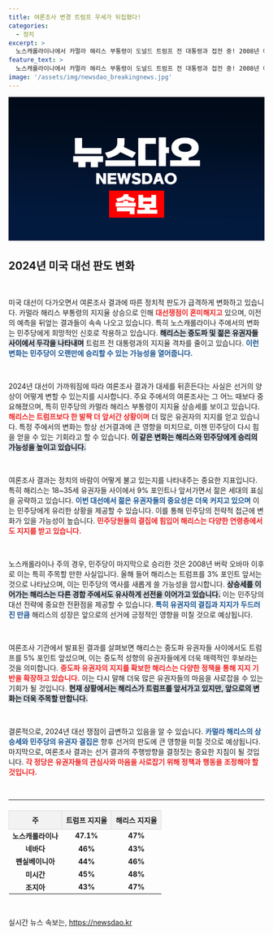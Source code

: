 ```yaml
---
title: 여론조사 변경 트럼프 우세가 뒤집혔다!
categories:
  - 정치
excerpt: >
  노스캐롤라이나에서 카멀라 해리스 부통령이 도널드 트럼프 전 대통령과 접전 중! 2008년 이후 처음으로 민주당의 승리 가능성이 커지며, 젊은 유권자와 중도파에서 두드러진 지지를 얻고 있습니다. 트럼프의 우위를 넘을 수 있을지 귀추가 주목됩니다!
feature_text: >
  노스캐롤라이나에서 카멀라 해리스 부통령이 도널드 트럼프 전 대통령과 접전 중! 2008년 이후 처음으로 민주당의 승리 가능성이 커지며, 젊은 유권자와 중도파에서 두드러진 지지를 얻고 있습니다. 트럼프의 우위를 넘을 수 있을지 귀추가 주목됩니다!
image: '/assets/img/newsdao_breakingnews.jpg'
---
```


<p><img src="/assets/img/newsdao_breakingnews.jpg" alt="firstkoreanews 속보" /></p>

<h2 data-ke-size="size26">2024년 미국 대선 판도 변화</h2>

<p data-ke-size="size16">&nbsp;</p>

<p>미국 대선이 다가오면서 여론조사 결과에 따른 정치적 판도가 급격하게 변화하고 있습니다. 카멀라 해리스 부통령의 지지율 상승으로 인해 <b><span style="color: #ee2323;">대선쟁점이 혼미해지고</span></b> 있으며, 이전의 예측을 뒤엎는 결과들이 속속 나오고 있습니다. 특히 노스캐롤라이나 주에서의 변화는 민주당에게 희망적인 신호로 작용하고 있습니다. <b><span style="background-color: #21538527;">해리스는 중도파 및 젊은 유권자들 사이에서 두각을 나타내며</span></b> 트럼프 전 대통령과의 지지율 격차를 줄이고 있습니다. <b><span style="color: #1a5490;">이런 변화는 민주당이 오랜만에 승리할 수 있는 가능성을 열어줍니다.</span></b> </p>

<p data-ke-size="size16">&nbsp;</p>

<p>2024년 대선이 가까워짐에 따라 여론조사 결과가 대세를 뒤흔든다는 사실은 선거의 양상이 어떻게 변할 수 있는지를 시사합니다. 주요 주에서의 여론조사는 그 어느 때보다 중요해졌으며, 특히 민주당의 카멀라 해리스 부통령이 지지율 상승세를 보이고 있습니다. <b><span style="color: #ee2323;">해리스는 트럼프보다 한 발짝 더 앞서간 상황이며</span></b> 더 많은 유권자의 지지를 얻고 있습니다. 특정 주에서의 변화는 항상 선거결과에 큰 영향을 미치므로, 이젠 민주당이 다시 힘을 얻을 수 있는 기회라고 할 수 있습니다. <b><span style="background-color: #21538527;">이 같은 변화는 해리스와 민주당에게 승리의 가능성을 높이고 있습니다.</span></b> </p>

<p data-ke-size="size16">&nbsp;</p>

<p>여론조사 결과는 정치의 바람이 어떻게 불고 있는지를 나타내주는 중요한 지표입니다. 특히 해리스는 18~35세 유권자들 사이에서 9% 포인트나 앞서가면서 젊은 세대의 표심을 공략하고 있습니다. <b><span style="color: #1a5490;">이번 대선에서 젊은 유권자들의 중요성은 더욱 커지고 있으며</span></b> 이는 민주당에게 유리한 상황을 제공할 수 있습니다. 이를 통해 민주당의 전략적 접근에 변화가 있을 가능성이 높습니다. <b><span style="color: #ee2323;">민주당원들의 결집에 힘입어 해리스는 다양한 연령층에서도 지지를 받고 있습니다.</span></b> </p>

<p data-ke-size="size16">&nbsp;</p>

<p>노스캐롤라이나 주의 경우, 민주당이 마지막으로 승리한 것은 2008년 버락 오바마 이후로 이는 특히 주목할 만한 사실입니다. 올해 들어 해리스는 트럼프를 3% 포인트 앞서는 것으로 나타났으며, 이는 민주당의 역사를 새롭게 쓸 가능성을 암시합니다. <b><span style="background-color: #21538527;">상승세를 이어가는 해리스는 다른 경합 주에서도 유사하게 선전을 이어가고 있습니다.</span></b> 이는 민주당의 대선 전략에 중요한 전환점을 제공할 수 있습니다. <b><span style="color: #1a5490;">특히 유권자의 결집과 지지가 두드러진 만큼</span></b> 해리스의 성장은 앞으로의 선거에 긍정적인 영향을 미칠 것으로 예상됩니다. </p>

<p data-ke-size="size16">&nbsp;</p>

<p>여론조사 기관에서 발표된 결과를 살펴보면 해리스는 중도파 유권자들 사이에서도 트럼프를 5% 포인트 앞섰으며, 이는 중도적 성향의 유권자들에게 더욱 매력적인 후보라는 것을 의미합니다. <b><span style="color: #ee2323;">중도파 유권자의 지지를 확보한 해리스는 다양한 정책을 통해 지지 기반을 확장하고 있습니다.</span></b> 이는 다시 말해 더욱 많은 유권자들의 마음을 사로잡을 수 있는 기회가 될 것입니다. <b><span style="background-color: #21538527;">현재 상황에서는 해리스가 트럼프를 앞서가고 있지만, 앞으로의 변화는 더욱 주목할 만합니다.</span></b> </p>

<p data-ke-size="size16">&nbsp;</p>

<p>결론적으로, 2024년 대선 쟁점이 급변하고 있음을 알 수 있습니다. <b><span style="color: #1a5490;">카멀라 해리스의 상승세와 민주당의 유권자 결집은</span></b> 향후 선거의 판도에 큰 영향을 미칠 것으로 예상됩니다. 마지막으로, 여론조사 결과는 선거 결과의 주행방향을 결정짓는 중요한 지침이 될 것입니다. <b><span style="color: #ee2323;">각 정당은 유권자들의 관심사와 마음을 사로잡기 위해 정책과 행동을 조정해야 할 것입니다.</span></b> </p>

<p data-ke-size="size16">&nbsp;</p>

<hr />

<table style="width: 100%; margin-top: 20px; border-collapse: collapse;">
  <thead>
    <tr>
      <th style="border: 1px solid #ddd; padding: 8px; background-color: #f2f2f2; text-align: center;">주</th>
      <th style="border: 1px solid #ddd; padding: 8px; background-color: #f2f2f2; text-align: center;">트럼프 지지율</th>
      <th style="border: 1px solid #ddd; padding: 8px; background-color: #f2f2f2; text-align: center;">해리스 지지율</th>
    </tr>
  </thead>
  <tbody>
    <tr>
      <td style="text-align: center; height: 17px;"><b>노스캐롤라이나</b></td>
      <td style="text-align: center; height: 17px;"><b>47.1%</b></td>
      <td style="text-align: center; height: 17px;"><b>47%</b></td>
    </tr>
    <tr>
      <td style="text-align: center; height: 17px;"><b>네바다</b></td>
      <td style="text-align: center; height: 17px;"><b>46%</b></td>
      <td style="text-align: center; height: 17px;"><b>43%</b></td>
    </tr>
    <tr>
      <td style="text-align: center; height: 17px;"><b>펜실베이니아</b></td>
      <td style="text-align: center; height: 17px;"><b>44%</b></td>
      <td style="text-align: center; height: 17px;"><b>46%</b></td>
    </tr>
    <tr>
      <td style="text-align: center; height: 17px;"><b>미시간</b></td>
      <td style="text-align: center; height: 17px;"><b>45%</b></td>
      <td style="text-align: center; height: 17px;"><b>48%</b></td>
    </tr>
    <tr>
      <td style="text-align: center; height: 17px;"><b>조지아</b></td>
      <td style="text-align: center; height: 17px;"><b>43%</b></td>
      <td style="text-align: center; height: 17px;"><b>47%</b></td>
    </tr>
  </tbody>
</table>

<p data-ke-size="size16">&nbsp;</p>
실시간 뉴스 속보는, <a href="https://newsdao.kr" rel="dofollow">https://newsdao.kr</a>


